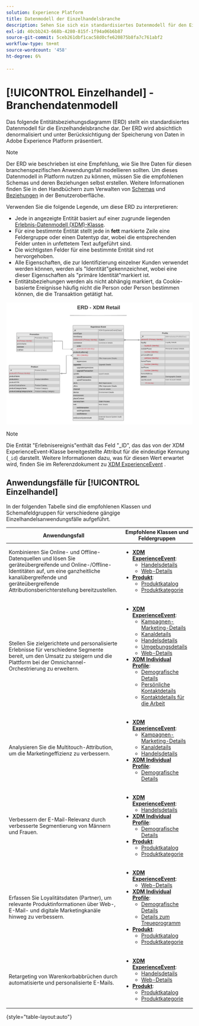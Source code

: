 ```yaml
---
solution: Experience Platform
title: Datenmodell der Einzelhandelsbranche
description: Sehen Sie sich ein standardisiertes Datenmodell für den Einzelhandel an, das mit dem Experience-Datenmodell (XDM) kompatibel ist und in Adobe Experience Platform verwendet werden kann.
exl-id: 40cbb243-668b-4280-815f-1f94a06b6b87
source-git-commit: 5ceb261dbf1cac58d0cfe620875b8fa7c761abf2
workflow-type: tm+mt
source-wordcount: '458'
ht-degree: 6%

---
```


# [!UICONTROL Einzelhandel] - Branchendatenmodell

Das folgende Entitätsbeziehungsdiagramm (ERD) stellt ein standardisiertes Datenmodell für die Einzelhandelsbranche dar. Der ERD wird absichtlich denormalisiert und unter Berücksichtigung der Speicherung von Daten in Adobe Experience Platform präsentiert.

>[!NOTE]
>
>Der ERD wie beschrieben ist eine Empfehlung, wie Sie Ihre Daten für diesen branchenspezifischen Anwendungsfall modellieren sollten. Um dieses Datenmodell in Platform nutzen zu können, müssen Sie die empfohlenen Schemas und deren Beziehungen selbst erstellen. Weitere Informationen finden Sie in den Handbüchern zum Verwalten von [Schemas](../../ui/resources/schemas.md) und [Beziehungen](../../tutorials/relationship-ui.md) in der Benutzeroberfläche.

Verwenden Sie die folgende Legende, um diese ERD zu interpretieren:

* Jede in angezeigte Entität basiert auf einer zugrunde liegenden [Erlebnis-Datenmodell (XDM)-Klasse](../composition.md#class).
* Für eine bestimmte Entität stellt jede in **fett** markierte Zeile eine Feldergruppe oder einen Datentyp dar, wobei die entsprechenden Felder unten in unfettetem Text aufgeführt sind.
* Die wichtigsten Felder für eine bestimmte Entität sind rot hervorgehoben.
* Alle Eigenschaften, die zur Identifizierung einzelner Kunden verwendet werden können, werden als &quot;Identität&quot;gekennzeichnet, wobei eine dieser Eigenschaften als &quot;primäre Identität&quot;markiert ist.
* Entitätsbeziehungen werden als nicht abhängig markiert, da Cookie-basierte Ereignisse häufig nicht die Person oder Person bestimmen können, die die Transaktion getätigt hat.

![](../../images/industries/retail.png)

>[!NOTE]
>
>Die Entität &quot;Erlebnisereignis&quot;enthält das Feld &quot;_ID&quot;, das das von der XDM ExperienceEvent-Klasse bereitgestellte Attribut für die eindeutige Kennung (`_id`) darstellt. Weitere Informationen dazu, was für diesen Wert erwartet wird, finden Sie im Referenzdokument zu [XDM ExperienceEvent](../../classes/experienceevent.md) .

## Anwendungsfälle für [!UICONTROL Einzelhandel]

In der folgenden Tabelle sind die empfohlenen Klassen und Schemafeldgruppen für verschiedene gängige Einzelhandelsanwendungsfälle aufgeführt.

| Anwendungsfall | Empfohlene Klassen und Feldergruppen |
| --- | --- |
| Kombinieren Sie Online- und Offline-Datenquellen und lösen Sie geräteübergreifende und Online-/Offline-Identitäten auf, um eine ganzheitliche kanalübergreifende und geräteübergreifende Attributionsberichterstellung bereitzustellen. | <ul><li>**[XDM ExperienceEvent](../../classes/experienceevent.md)**:<ul><li>[Handelsdetails](../../field-groups/event/commerce-details.md)</li><li>[Web-Details](../../field-groups/event/web-details.md)</li></ul></li><li>**[Produkt](../../classes/product.md)**:<ul><li>[Produktkatalog](../../field-groups/product/product-catalog.md)</li><li>[Produktkategorie](../../field-groups/product/product-category.md)</li></ul></li></ul> |
| Stellen Sie zielgerichtete und personalisierte Erlebnisse für verschiedene Segmente bereit, um den Umsatz zu steigern und die Plattform bei der Omnichannel-Orchestrierung zu erweitern. | <ul><li>**[XDM ExperienceEvent](../../classes/experienceevent.md)**:<ul><li>[Kampagnen-Marketing-Details](../../field-groups/event/campaign-marketing-details.md)</li><li>[Kanaldetails](../../field-groups/event/channel-details.md)</li><li>[Handelsdetails](../../field-groups/event/commerce-details.md)</li><li>[Umgebungsdetails](../../field-groups/event/environment-details.md)</li><li>[Web-Details](../../field-groups/event/web-details.md)</li></ul></li><li>**[XDM Individual Profile](../../classes/individual-profile.md)**:<ul><li>[Demografische Details](../../field-groups/profile/demographic-details.md)</li><li>[Persönliche Kontaktdetails](../../field-groups/profile/personal-contact-details.md)</li><li>[Kontaktdetails für die Arbeit](../../field-groups/profile/work-contact-details.md)</li></ul></li></ul> |
| Analysieren Sie die Multitouch-Attribution, um die Marketingeffizienz zu verbessern. | <ul><li>**[XDM ExperienceEvent](../../classes/experienceevent.md)**:<ul><li>[Kampagnen-Marketing-Details](../../field-groups/event/campaign-marketing-details.md)</li><li>[Kanaldetails](../../field-groups/event/channel-details.md)</li><li>[Handelsdetails](../../field-groups/event/commerce-details.md)</li></ul></li><li>**[XDM Individual Profile](../../classes/individual-profile.md)**:<ul><li>[Demografische Details](../../field-groups/profile/demographic-details.md)</li></ul></li></ul> |
| Verbessern der E-Mail-Relevanz durch verbesserte Segmentierung von Männern und Frauen. | <ul><li>**[XDM ExperienceEvent](../../classes/experienceevent.md)**:<ul><li>[Handelsdetails](../../field-groups/event/commerce-details.md)</li></ul></li><li>**[XDM Individual Profile](../../classes/individual-profile.md)**:<ul><li>[Demografische Details](../../field-groups/profile/demographic-details.md)</li></ul></li><li>**[Produkt](../../classes/product.md)**:<ul><li>[Produktkatalog](../../field-groups/product/product-catalog.md)</li><li>[Produktkategorie](../../field-groups/product/product-category.md)</li></ul></li></ul> |
| Erfassen Sie Loyalitätsdaten (Partner), um relevante Produktinformationen über Web-, E-Mail- und digitale Marketingkanäle hinweg zu verbessern. | <ul><li>**[XDM ExperienceEvent](../../classes/experienceevent.md)**:<ul><li>[Web-Details](../../field-groups/event/web-details.md)</li></ul></li><li>**[XDM Individual Profile](../../classes/individual-profile.md)**:<ul><li>[Demografische Details](../../field-groups/profile/demographic-details.md)</li><li>[Details zum Treueprogramm](../../field-groups/profile/loyalty-details.md)</li></ul></li><li>**[Produkt](../../classes/product.md)**:<ul><li>[Produktkatalog](../../field-groups/product/product-catalog.md)</li><li>[Produktkategorie](../../field-groups/product/product-category.md)</li></ul></li></ul> |
| Retargeting von Warenkorbabbrüchen durch automatisierte und personalisierte E-Mails. | <ul><li>**[XDM ExperienceEvent](../../classes/experienceevent.md)**:<ul><li>[Handelsdetails](../../field-groups/event/commerce-details.md)</li><li>[Web-Details](../../field-groups/event/web-details.md)</li></ul></li><li>**[Produkt](../../classes/product.md)**:<ul><li>[Produktkatalog](../../field-groups/product/product-catalog.md)</li><li>[Produktkategorie](../../field-groups/product/product-category.md)</li></ul></li></ul> |

{style="table-layout:auto"}
